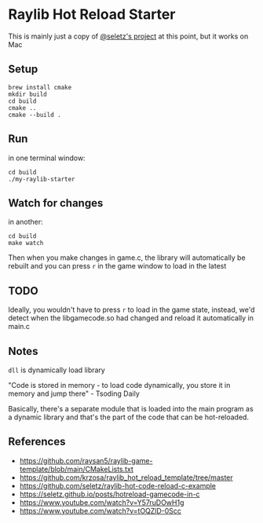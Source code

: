 # Raylib Hot Reload Starter

This is mainly just a copy of [@seletz's project](https://github.com/seletz/raylib-hot-code-reload-c-example) at this point, but it works on Mac

## Setup
```
brew install cmake
mkdir build
cd build
cmake ..
cmake --build .
```

## Run
in one terminal window:
```
cd build
./my-raylib-starter
```

## Watch for changes
in another:
```
cd build
make watch
```

Then when you make changes in game.c, the library will automatically be rebuilt and you can press `r` in the game window to load in the latest


## TODO
Ideally, you wouldn't have to press `r` to load in the game state, instead, we'd detect when the libgamecode.so had changed and reload it automatically in main.c


## Notes
`dll` is dynamically load library

"Code is stored in memory - to load code dynamically, you store it in memory and jump there" - Tsoding Daily

Basically, there's a separate module that is loaded into the main program as a dynamic library and that's the part of the code that can be hot-reloaded.


## References
- https://github.com/raysan5/raylib-game-template/blob/main/CMakeLists.txt
- https://github.com/krzosa/raylib_hot_reload_template/tree/master
- https://github.com/seletz/raylib-hot-code-reload-c-example
- https://seletz.github.io/posts/hotreload-gamecode-in-c
- https://www.youtube.com/watch?v=Y57ruDOwH1g
- https://www.youtube.com/watch?v=tOQZlD-0Scc

